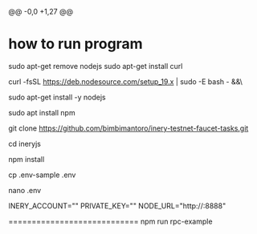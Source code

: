 @@ -0,0 +1,27 @@
# how to run program

sudo apt-get remove nodejs
sudo apt-get install curl

curl -fsSL https://deb.nodesource.com/setup_19.x | sudo -E bash - &&\

sudo apt-get install -y nodejs

sudo apt install npm

git clone https://github.com/bimbimantoro/inery-testnet-faucet-tasks.git

cd ineryjs

npm install

cp .env-sample .env

nano .env

INERY_ACCOUNT="<account>"
PRIVATE_KEY="<key>"
NODE_URL="http://<ip>:8888"

============================
npm run rpc-example
